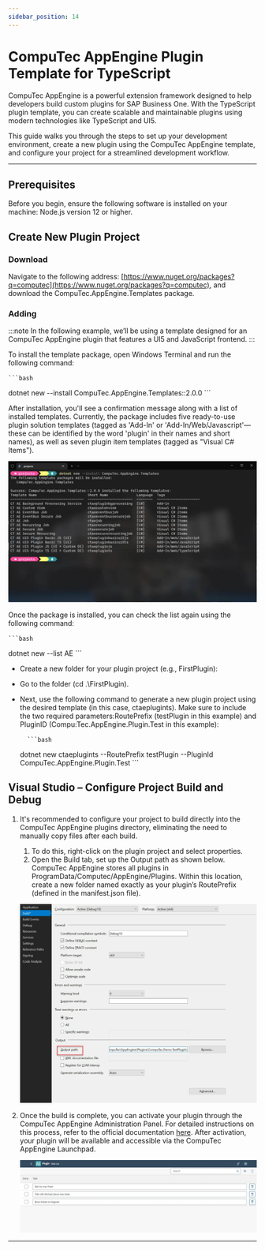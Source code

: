 ```yaml
---
sidebar_position: 14
---
```


# CompuTec AppEngine Plugin Template for TypeScript

CompuTec AppEngine is a powerful extension framework designed to help developers build custom plugins for SAP Business One. With the TypeScript plugin template, you can create scalable and maintainable plugins using modern technologies like TypeScript and UI5.

This guide walks you through the steps to set up your development environment, create a new plugin using the CompuTec AppEngine template, and configure your project for a streamlined development workflow.

---

## Prerequisites

Before you begin, ensure the following software is installed on your machine: Node.js version 12 or higher.

## Create New Plugin Project

### Download

Navigate to the following address: [https://www.nuget.org/packages?q=computec](https://www.nuget.org/packages?q=computec), and download the CompuTec.AppEngine.Templates package.

### Adding

:::note
    In the following example, we’ll be using a template designed for an CompuTec AppEngine plugin that features a UI5 and JavaScript frontend.
:::

To install the template package, open Windows Terminal and run the following command:

    ```bash
dotnet new --install CompuTec.AppEngine.Templates::2.0.0
    ```

After installation, you'll see a confirmation message along with a list of installed templates. Currently, the package includes five ready-to-use plugin solution templates (tagged as 'Add-In' or 'Add-In/Web/Javascript'—these can be identified by the word 'plugin' in their names and short names), as well as seven plugin item templates (tagged as "Visual C# Items").

![Template List](./media/computec-app-engine-plugin-template-for-typescipt/template-list.webp)

Once the package is installed, you can check the list again using the following command:

    ```bash
dotnet new --list AE
    ```

- Create a new folder for your plugin project (e.g., FirstPlugin):
- Go to the folder (cd .\FirstPlugin).
- Next, use the following command to generate a new plugin project using the desired template (in this case, ctaeplugints). Make sure to include the two required parameters:RoutePrefix (testPlugin in this example) and PluginID (Compu:Tec.AppEngine.Plugin.Test in this example):

        ```bash
    dotnet new ctaeplugints --RoutePrefix testPlugin --PluginId CompuTec.AppEngine.Plugin.Test
        ```

## Visual Studio – Configure Project Build and Debug

1. It's recommended to configure your project to build directly into the CompuTec AppEngine plugins directory, eliminating the need to manually copy files after each build.

    1. To do this, right-click on the plugin project and select properties.
    2. Open the Build tab, set up the Output path as shown below. CompuTec AppEngine stores all plugins in ProgramData/Computec/AppEngine/Plugins. Within this location, create a new folder named exactly as your plugin’s RoutePrefix (defined in the manifest.json file).

    ![Output](./media/computec-app-engine-plugin-template-for-typescipt/output-path.webp)

2. Once the build is complete, you can activate your plugin through the CompuTec AppEngine Administration Panel. For detailed instructions on this process, refer to the official documentation [here](../../../version-2.0/administrators-guide/configuration-and-administration/overview.md). After activation, your plugin will be available and accessible via the CompuTec AppEngine Launchpad.

    ![First List](./media/computec-app-engine-plugin-template-for-typescipt/first-list-of-todos.webp)

---
